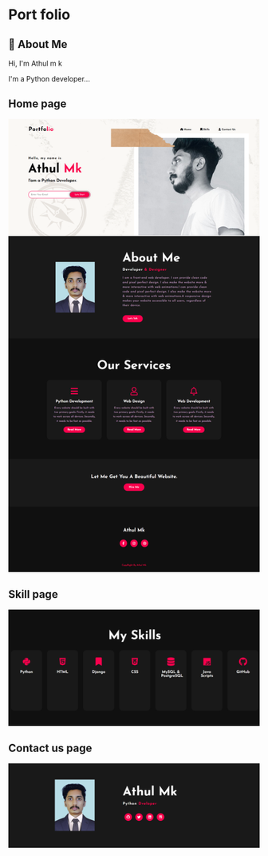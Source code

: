 
# Port folio



## 🚀 About Me
 
Hi, I'm Athul m k

I'm a Python developer...





## Home page

![App Screenshot](https://github.com/athulpython/portfolio/blob/master/screenshots/screencapture-localhost-63342-portfolio-index-html-2022-11-19-10_53_42.png?raw=true)



## Skill page

![App Screenshot](https://github.com/athulpython/portfolio/blob/master/screenshots/Screenshot%20(90).png?raw=true)


## Contact us page


![App Screenshot](https://github.com/athulpython/portfolio/blob/master/screenshots/Screenshot%20(91).png?raw=true)
